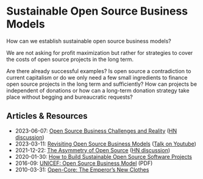 # Sustainable Open Source Business Models

How can we establish sustainable open source business models?

We are not asking for profit maximization but rather for
strategies to cover the costs of open source projects in the long term.

Are there already successful examples?
Is open source a contradiction to current capitalism
or do we only need a few small ingredients
to finance open source projects in the long term and sufficiently?
How can projects be independent of donations or
how can a long-term donation strategy take place
without begging and bureaucratic requests?

## Articles & Resources

- 2023-06-07: [Open Source Business Challenges and Reality](https://gist.github.com/lleyton/9c0b75d065f37333ea9851b6cad1d1e6) ([HN discussion](https://news.ycombinator.com/item?id=36225016))
- 2023-03-11: [Revisiting Open Source Business Models](https://www.socallinuxexpo.org/scale/20x/presentations/revisiting-open-source-business-models) ([Talk on Youtube](https://www.youtube.com/watch?v=fpIZfkw2PfU))
- 2021-12-22: [The Asymmetry of Open Source](https://matt.life/writing/the-asymmetry-of-open-source) ([HN discussion](https://news.ycombinator.com/item?id=30706650))
- 2020-01-30: [How to Build Sustainable Open Source Software Projects](https://aaronstannard.com/sustainable-open-source-software/)
- 2016-09: [UNICEF: Open Source Business Model](https://www.unicef.org/innovation/media/206/file/Open%20Source%20Business%20Model.pdf) (PDF)
- 2010-03-31: [Open-Core: The Emperor’s New Clothes](https://blogs.gartner.com/brian_prentice/2010/03/31/open-core-the-emperors-new-clothes/)

